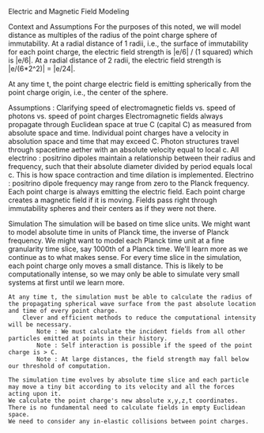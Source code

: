 
Electric and Magnetic Field Modeling

Context and Assumptions
For the purposes of this noted, we will model distance as multiples of the radius of the point charge sphere of immutability.
At a radial distance of 1 radii, i.e., the surface of immutability for each point charge, the electric field strength is |e/6| / (1 squared) which is |e/6|.
At a radial distance of 2 radii, the electric field strength is |e/(6*2^2)| = |e/24|.

At any time t, the point charge electric field is emitting spherically from the point charge origin, i.e., the center of the sphere.

Assumptions : Clarifying speed of electromagnetic fields vs. speed of photons vs. speed of point charges
    Electromagnetic fields always propagate through Euclidean space at true C (capital C) as measured from absolute space and time.
    Individual point charges have a velocity in absolution space and time that may exceed C.
    Photon structures travel through spacetime aether with an absolute velocity equal to local c.
    All electrino : positrino dipoles maintain a relationship between their radius and frequency, such that their absolute diameter divided by period equals local c.
        This is how space contraction and time dilation is implemented.
    Electrino : positrino dipole frequency may range from zero to the Planck frequency.
    Each point charge is always emitting the electric field. 
    Each point charge creates a magnetic field if it is moving.
    Fields pass right through immutability spheres and their centers as if they were not there.

Simulation
    The simulation will be based on time slice units.
    We might want to model absolute time in units of Planck time, the inverse of Planck frequency.
    We might want to model each Planck time unit at a fine granularity time slice, say 1000th of a Planck time. We'll learn more as we continue as to what makes sense.
    For every time slice in the simulation, each point charge only moves a small distance. 
        This is likely to be computationally intense, so we may only be able to simulate very small systems at first until we learn more.

    At any time t, the simulation must be able to calculate the radius of the propagating spherical wave surface from the past absolute location and time of every point charge.
        Clever and efficient methods to reduce the computational intensity will be necessary. 
            Note : We must calculate the incident fields from all other particles emitted at points in their history.
            Note : Self interaction is possible if the speed of the point charge is > C.
            Note : At large distances, the field strength may fall below our threshold of computation.

    The simulation time evolves by absolute time slice and each particle may move a tiny bit according to its velocity and all the forces acting upon it. 
    We calculate the point charge's new absolute x,y,z,t coordinates.
    There is no fundamental need to calculate fields in empty Euclidean space.  
    We need to consider any in-elastic collisions between point charges.
    